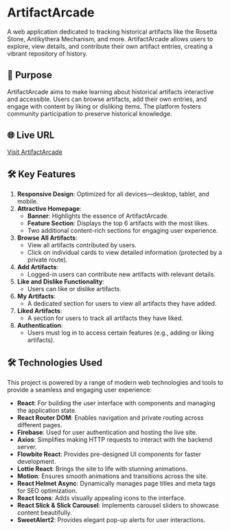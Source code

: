 # ArtifactArcade

A web application dedicated to tracking historical artifacts like the Rosetta Stone, Antikythera Mechanism, and more. ArtifactArcade allows users to explore, view details, and contribute their own artifact entries, creating a vibrant repository of history.

## 🌟 Purpose

ArtifactArcade aims to make learning about historical artifacts interactive and accessible. Users can browse artifacts, add their own entries, and engage with content by liking or disliking items. The platform fosters community participation to preserve historical knowledge.

## 🌐 Live URL

[Visit ArtifactArcade](https://artifactarcade-website.web.app/)

## 🛠️ Key Features

1. **Responsive Design**: Optimized for all devices—desktop, tablet, and mobile.
2. **Attractive Homepage**:
   - **Banner**: Highlights the essence of ArtifactArcade.
   - **Feature Section**: Displays the top 6 artifacts with the most likes.
   - Two additional content-rich sections for engaging user experience.
3. **Browse All Artifacts**:
   - View all artifacts contributed by users.
   - Click on individual cards to view detailed information (protected by a private route).
4. **Add Artifacts**:
   - Logged-in users can contribute new artifacts with relevant details.
5. **Like and Dislike Functionality**:
   - Users can like or dislike artifacts.
6. **My Artifacts**:
   - A dedicated section for users to view all artifacts they have added.
7. **Liked Artifacts**:
   - A section for users to track all artifacts they have liked.
8. **Authentication**:
   - Users must log in to access certain features (e.g., adding or liking artifacts).

## 🛠️ Technologies Used

This project is powered by a range of modern web technologies and tools to provide a seamless and engaging user experience:

- **React**: For building the user interface with components and managing the application state.
- **React Router DOM**: Enables navigation and private routing across different pages.
- **Firebase**: Used for user authentication and hosting the live site.
- **Axios**: Simplifies making HTTP requests to interact with the backend server.
- **Flowbite React**: Provides pre-designed UI components for faster development.
- **Lottie React**: Brings the site to life with stunning animations.
- **Motion**: Ensures smooth animations and transitions across the site.
- **React Helmet Async**: Dynamically manages page titles and meta tags for SEO optimization.
- **React Icons**: Adds visually appealing icons to the interface.
- **React Slick & Slick Carousel**: Implements carousel sliders to showcase content beautifully.
- **SweetAlert2**: Provides elegant pop-up alerts for user interactions.
